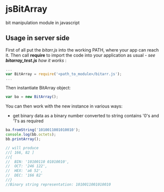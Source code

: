# jsBitArray
bit manipulation module in javascript
## Usage in server side
First of all put the *bitarr.js* into the working PATH, where your app can reach it.
Then call **require** to import the code into your application as usual - *see **bitarray_test.js** how it works* :
```javascript
...
var BitArray = require('<path_to_module>/bitarr.js');
...
```
Then instantiate BitArray object:
```javascript
var ba = new BitArray();
```
You can then work with the new instance in various ways:
- get binary data as a binary number converted to string contains '0's and '1's as required
```javascript
ba.fromString('1010011001010010');
console.log(bb.octets);
bb.printArray();

// will produce
//[ 166, 82 ]
//{
//  BIN: '10100110 01010010',
//  OCT: '246 122',
//  HEX: 'a6 52',
//  DEC: '166 82'
//}
//Binary string representation: 1010011001010010
```

